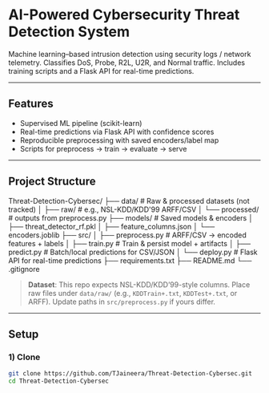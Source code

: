 # AI-Powered Cybersecurity Threat Detection System

Machine learning–based intrusion detection using security logs / network telemetry. Classifies DoS, Probe, R2L, U2R, and Normal traffic. Includes training scripts and a Flask API for real-time predictions.

---

## Features
- Supervised ML pipeline (scikit-learn)
- Real-time predictions via Flask API with confidence scores
- Reproducible preprocessing with saved encoders/label map
- Scripts for preprocess → train → evaluate → serve

---

## Project Structure
Threat-Detection-Cybersec/
├── data/ # Raw & processed datasets (not tracked)
│ ├── raw/ # e.g., NSL-KDD/KDD'99 ARFF/CSV
│ └── processed/ # outputs from preprocess.py
├── models/ # Saved models & encoders
│ ├── threat_detector_rf.pkl
│ ├── feature_columns.json
│ └── encoders.joblib
├── src/
│ ├── preprocess.py # ARFF/CSV → encoded features + labels
│ ├── train.py # Train & persist model + artifacts
│ ├── predict.py # Batch/local predictions for CSV/JSON
│ └── deploy.py # Flask API for real-time predictions
├── requirements.txt
├── README.md
└── .gitignore


> **Dataset**: This repo expects NSL-KDD/KDD’99-style columns. Place raw files under `data/raw/` (e.g., `KDDTrain+.txt`, `KDDTest+.txt`, or ARFF). Update paths in `src/preprocess.py` if yours differ.

---

## Setup

### 1) Clone
```bash
git clone https://github.com/TJaineera/Threat-Detection-Cybersec.git
cd Threat-Detection-Cybersec
